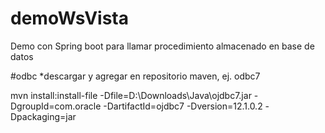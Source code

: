 # demoWsVista
Demo con Spring boot para llamar procedimiento almacenado en base de datos

#odbc
*descargar y agregar en repositorio maven, ej. odbc7

mvn install:install-file -Dfile=D:\Downloads\Java\ojdbc7.jar -DgroupId=com.oracle -DartifactId=ojdbc7 -Dversion=12.1.0.2 -Dpackaging=jar
